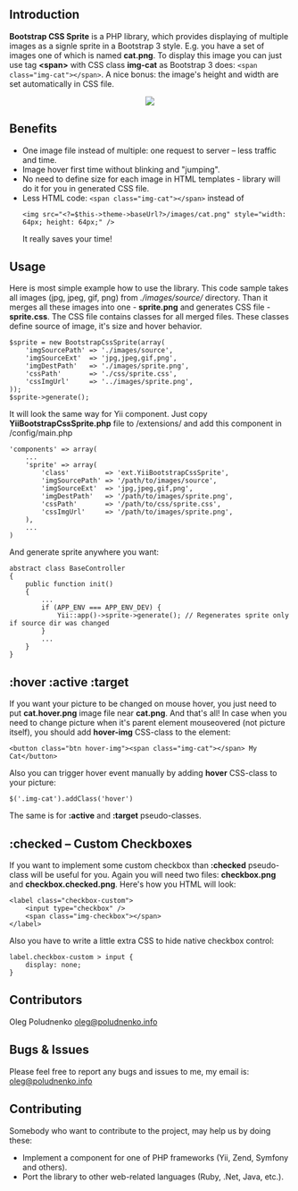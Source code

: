 ## Introduction
<b>Bootstrap CSS Sprite</b> is a PHP library, which provides displaying of multiple images as a signle sprite in a Bootstrap 3 style.
E.g. you have a set of images one of which is named <b>cat.png</b>.
To display this image you can just use tag <b>&lt;span&gt;</b> with CSS class <b>img-cat</b> as Bootstrap 3 does: <code>&lt;span class="img-cat"&gt;&lt;/span&gt;</code>.
A nice bonus: the image's height and width are set automatically in CSS file.

<p align="center">
    <img src="https://raw.github.com/uaoleg/bootstrap-css-sprite/master/VIEWME.png" />
</p>

## Benefits
<ul>
    <li>One image file instead of multiple: one request to server &ndash; less traffic and time.</li>
    <li>Image hover first time without blinking and "jumping".</li>
    <li>No need to define size for each image in HTML templates - library will do it for you in generated CSS file.</li>
    <li>Less HTML code: <code>&lt;span class="img-cat"&gt;&lt;/span&gt;</code> instead of <pre><code>&lt;img src="&lt;?=$this->theme->baseUrl?&gt;/images/cat.png" style="width: 64px; height: 64px;" /&gt;</code></pre>
    It really saves your time!</li>
</ul>

## Usage
Here is most simple example how to use the library.
This code sample takes all images (jpg, jpeg, gif, png) from <i>./images/source/</i> directory.
Than it merges all these images into one - <b>sprite.png</b> and generates CSS file - <b>sprite.css</b>.
The CSS file contains classes for all merged files. These classes define source of image, it's size and hover behavior.
<pre><code>$sprite = new BootstrapCssSprite(array(
    'imgSourcePath' => './images/source',
    'imgSourceExt'  => 'jpg,jpeg,gif,png',
    'imgDestPath'   => './images/sprite.png',
    'cssPath'       => './css/sprite.css',
    'cssImgUrl'     => '../images/sprite.png',
));
$sprite->generate();
</code></pre>

It will look the same way for Yii component. Just copy <b>YiiBootstrapCssSprite.php</b> file to /extensions/ and add this component in /config/main.php
<pre><code>'components' => array(
    ...
    'sprite' => array(
        'class'         => 'ext.YiiBootstrapCssSprite',
        'imgSourcePath' => '/path/to/images/source',
        'imgSourceExt'  => 'jpg,jpeg,gif,png',
        'imgDestPath'   => '/path/to/images/sprite.png',
        'cssPath'       => '/path/to/css/sprite.css',
        'cssImgUrl'     => '/path/to/images/sprite.png',
    ),
    ...
)
</code></pre>
And generate sprite anywhere you want:
<pre><code>abstract class BaseController
{
    public function init()
    {
        ...
        if (APP_ENV === APP_ENV_DEV) {
            Yii::app()->sprite->generate(); // Regenerates sprite only if source dir was changed
        }
        ...
    }
}
</code></pre>

## :hover :active :target
If you want your picture to be changed on mouse hover, you just need to put <b>cat.hover.png</b> image file near <b>cat.png</b>.
And that's all!
In case when you need to change picture when it's parent element mouseovered (not picture itself), you should add <b>hover-img</b> CSS-class to the element:
<pre><code>&lt;button class="btn hover-img"&gt;&lt;span class="img-cat"&gt;&lt;/span&gt; My Cat&lt;/button&gt;</code></pre>
Also you can trigger hover event manually by adding <b>hover</b> CSS-class to your picture:
<pre><code>$('.img-cat').addClass('hover')</code></pre>
The same is for <b>:active</b> and <b>:target</b> pseudo-classes.

## :checked &ndash; Custom Checkboxes
If you want to implement some custom checkbox than <b>:checked</b> pseudo-class will be useful for you. 
Again you will need two files: <b>checkbox.png</b> and <b>checkbox.checked.png</b>.
Here's how you HTML will look:
<pre><code>&lt;label class="checkbox-custom"&gt;
    &lt;input type="checkbox" /&gt;
    &lt;span class="img-checkbox"&gt;&lt;/span&gt;
&lt;/label&gt;
</code></pre>
Also you have to write a little extra CSS to hide native checkbox control:
<pre><code>label.checkbox-custom &gt; input {
    display: none;
}
</code></pre>

## Contributors
Oleg Poludnenko <oleg@poludnenko.info>

## Bugs & Issues
Please feel free to report any bugs and issues to me, my email is: <oleg@poludnenko.info>

## Contributing
Somebody who want to contribute to the project, may help us by doing these:
<ul>
    <li>Implement a component for one of PHP frameworks (Yii, Zend, Symfony and others).</li>
    <li>Port the library to other web-related languages (Ruby, .Net, Java, etc.).</li>
</ul>
